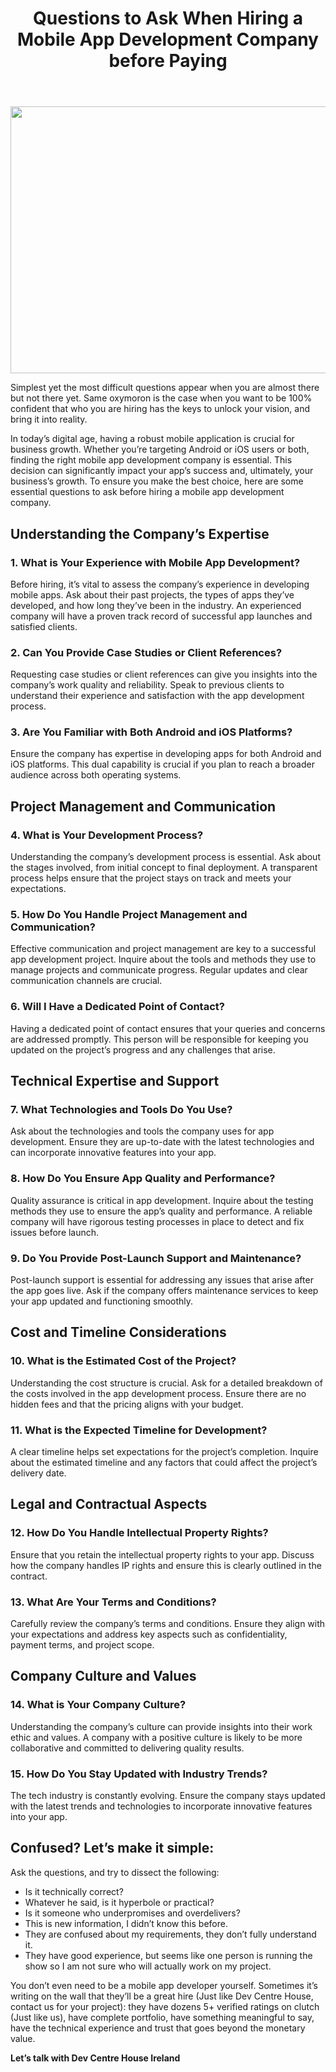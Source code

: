 
<div class="inside-article">
<header aria-label="Content" class="entry-header">
<h1 class="entry-title" itemprop="headline">Questions to Ask When Hiring a Mobile App Development Company before Paying</h1> 
</header>
<div class="featured-image cv-col-12 post-image">
<img alt="" class="size-full cv-col-12 wp-post-image" decoding="async" fetchpriority="high" height="427" itemprop="image" sizes="(max-width: 640px) 100vw, 640px" src="https://www.devcentrehouse.eu/blogs/wp-content/uploads/2024/11/image-1.jpg" srcset="https://www.devcentrehouse.eu/blogs/wp-content/uploads/2024/11/image-1.jpg 640w, https://www.devcentrehouse.eu/blogs/wp-content/uploads/2024/11/image-1-300x200.jpg 300w" style="aspect-ratio:0;" width="640"/> </div>
<div class="entry-content" itemprop="text">
<p></p>
<p>Simplest yet the most difficult questions appear when you are almost there but not there yet. Same oxymoron is the case when you want to be 100% confident that who you are hiring has the keys to unlock your vision, and bring it into reality.</p>
<p>In today’s digital age, having a robust mobile application is crucial for business growth. Whether you’re targeting Android or iOS users or both, finding the right mobile app development company is essential. This decision can significantly impact your app’s success and, ultimately, your business’s growth. To ensure you make the best choice, here are some essential questions to ask before hiring a mobile app development company.</p>
<h2 class="wp-block-heading">Understanding the Company’s Expertise</h2>
<h3 class="wp-block-heading">1. What is Your Experience with Mobile App Development?</h3>
<p>Before hiring, it’s vital to assess the company’s experience in developing mobile apps. Ask about their past projects, the types of apps they’ve developed, and how long they’ve been in the industry. An experienced company will have a proven track record of successful app launches and satisfied clients.</p>
<h3 class="wp-block-heading">2. Can You Provide Case Studies or Client References?</h3>
<p>Requesting case studies or client references can give you insights into the company’s work quality and reliability. Speak to previous clients to understand their experience and satisfaction with the app development process.</p>
<h3 class="wp-block-heading">3. Are You Familiar with Both Android and iOS Platforms?</h3>
<p>Ensure the company has expertise in developing apps for both Android and iOS platforms. This dual capability is crucial if you plan to reach a broader audience across both operating systems.</p>
<h2 class="wp-block-heading">Project Management and Communication</h2>
<h3 class="wp-block-heading">4. What is Your Development Process?</h3>
<p>Understanding the company’s development process is essential. Ask about the stages involved, from initial concept to final deployment. A transparent process helps ensure that the project stays on track and meets your expectations.</p>
<h3 class="wp-block-heading">5. How Do You Handle Project Management and Communication?</h3>
<p>Effective communication and project management are key to a successful app development project. Inquire about the tools and methods they use to manage projects and communicate progress. Regular updates and clear communication channels are crucial.</p>
<h3 class="wp-block-heading">6. Will I Have a Dedicated Point of Contact?</h3>
<p>Having a dedicated point of contact ensures that your queries and concerns are addressed promptly. This person will be responsible for keeping you updated on the project’s progress and any challenges that arise.</p>
<h2 class="wp-block-heading">Technical Expertise and Support</h2>
<h3 class="wp-block-heading">7. What Technologies and Tools Do You Use?</h3>
<p>Ask about the technologies and tools the company uses for app development. Ensure they are up-to-date with the latest technologies and can incorporate innovative features into your app.</p>
<h3 class="wp-block-heading">8. How Do You Ensure App Quality and Performance?</h3>
<p>Quality assurance is critical in app development. Inquire about the testing methods they use to ensure the app’s quality and performance. A reliable company will have rigorous testing processes in place to detect and fix issues before launch.</p>
<h3 class="wp-block-heading">9. Do You Provide Post-Launch Support and Maintenance?</h3>
<p>Post-launch support is essential for addressing any issues that arise after the app goes live. Ask if the company offers maintenance services to keep your app updated and functioning smoothly.</p>
<h2 class="wp-block-heading">Cost and Timeline Considerations</h2>
<h3 class="wp-block-heading">10. What is the Estimated Cost of the Project?</h3>
<p>Understanding the cost structure is crucial. Ask for a detailed breakdown of the costs involved in the app development process. Ensure there are no hidden fees and that the pricing aligns with your budget.</p>
<h3 class="wp-block-heading">11. What is the Expected Timeline for Development?</h3>
<p>A clear timeline helps set expectations for the project’s completion. Inquire about the estimated timeline and any factors that could affect the project’s delivery date.</p>
<h2 class="wp-block-heading">Legal and Contractual Aspects</h2>
<h3 class="wp-block-heading">12. How Do You Handle Intellectual Property Rights?</h3>
<p>Ensure that you retain the intellectual property rights to your app. Discuss how the company handles IP rights and ensure this is clearly outlined in the contract.</p>
<h3 class="wp-block-heading">13. What Are Your Terms and Conditions?</h3>
<p>Carefully review the company’s terms and conditions. Ensure they align with your expectations and address key aspects such as confidentiality, payment terms, and project scope.</p>
<h2 class="wp-block-heading">Company Culture and Values</h2>
<h3 class="wp-block-heading">14. What is Your Company Culture?</h3>
<p>Understanding the company’s culture can provide insights into their work ethic and values. A company with a positive culture is likely to be more collaborative and committed to delivering quality results.</p>
<h3 class="wp-block-heading">15. How Do You Stay Updated with Industry Trends?</h3>
<p>The tech industry is constantly evolving. Ensure the company stays updated with the latest trends and technologies to incorporate innovative features into your app.</p>
<h2 class="wp-block-heading">Confused? Let’s make it simple:</h2>
<p>Ask the questions, and try to dissect the following: </p>
<ul class="wp-block-list">
<li>Is it technically correct? </li>
<li>Whatever he said, is it hyperbole or practical?</li>
<li>Is it someone who underpromises and overdelivers?</li>
<li>This is new information, I didn’t know this before.</li>
<li>They are confused about my requirements, they don’t fully understand it. </li>
<li>They have good experience, but seems like one person is running the show so I am not sure who will actually work on my project.</li>
</ul>
<p>You don’t even need to be a mobile app developer yourself. Sometimes it’s writing on the wall that they’ll be a great hire (Just like Dev Centre House, contact us for your project): they have dozens 5+ verified ratings on clutch (Just like us), have complete portfolio, have something meaningful to say, have the technical experience and trust that goes beyond the monetary value.</p>
<p><strong>Let’s talk with Dev Centre House Ireland</strong></p>
<!--— Calendly inline widget begin ---->


<!--— Calendly inline widget end ---->
</div> </div>
